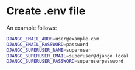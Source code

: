 # Create .env file
An example follows:

```bash
DJANGO_EMAIL_ADDR=user@example.com
DJANGO_EMAIL_PASSWORD=password
DJANGO_SUPERUSER_NAME=superuser
DJANGO_SUPERUSER_EMAIL=superuser@django.local
DJANGO_SUPERUSER_PASSWORD=superuserpassword
```
